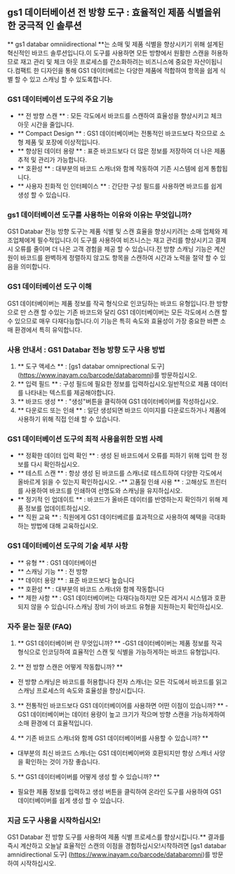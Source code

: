 ## gs1 데이터베이션 전 방향 도구 : 효율적인 제품 식별을위한 궁극적 인 솔루션

** gs1 databar omniidirectional **는 소매 및 제품 식별을 향상시키기 위해 설계된 혁신적인 바코드 솔루션입니다.이 도구를 사용하면 모든 방향에서 원활한 스캔을 허용하므로 재고 관리 및 체크 아웃 프로세스를 간소화하려는 비즈니스에 중요한 자산이됩니다.컴팩트 한 디자인을 통해 GS1 데이터베르는 다양한 제품에 적합하여 항목을 쉽게 식별 할 수 있고 스캐닝 할 수 있도록합니다.

### GS1 데이터베이션 도구의 주요 기능

- ** 전 방향 스캔 ** : 모든 각도에서 바코드를 스캔하여 효율성을 향상시키고 체크 아웃 시간을 줄입니다.
- ** Compact Design ** : GS1 데이터베이버는 전통적인 바코드보다 작으므로 소형 제품 및 포장에 이상적입니다.
- ** 향상된 데이터 용량 ** : 표준 바코드보다 더 많은 정보를 저장하여 더 나은 제품 추적 및 관리가 가능합니다.
- ** 호환성 ** : 대부분의 바코드 스캐너와 함께 작동하여 기존 시스템에 쉽게 통합됩니다.
- ** 사용자 친화적 인 인터페이스 ** : 간단한 구성 필드를 사용하면 바코드를 쉽게 생성 할 수 있습니다.

### gs1 데이터베이션 도구를 사용하는 이유와 이유는 무엇입니까?

GS1 Databar 전능 방향 도구는 제품 식별 및 스캔 효율을 향상시키려는 소매 업체와 제조업체에게 필수적입니다.이 도구를 사용하여 비즈니스는 재고 관리를 향상시키고 결제시 오류를 줄이며 더 나은 고객 경험을 제공 할 수 있습니다.전 방향 스캐닝 기능은 계산원이 바코드를 완벽하게 정렬하지 않고도 항목을 스캔하여 시간과 노력을 절약 할 수 있음을 의미합니다.

### GS1 데이터베이션 도구 이해

GS1 데이터베이버는 제품 정보를 작곡 형식으로 인코딩하는 바코드 유형입니다.한 방향으로 만 스캔 할 수있는 기존 바코드와 달리 GS1 데이터베이버는 모든 각도에서 스캔 할 수 있으므로 매우 다재다능합니다.이 기능은 특히 속도와 효율성이 가장 중요한 바쁜 소매 환경에서 특히 유익합니다.

### 사용 안내서 : GS1 Databar 전능 방향 도구 사용 방법

1. ** 도구 액세스 ** : [gs1 databar omniprectional 도구] (https://www.inayam.co/barcode/databaromni)를 방문하십시오.
2. ** 입력 필드 ** : 구성 필드에 필요한 정보를 입력하십시오.일반적으로 제품 데이터를 나타내는 텍스트를 제공해야합니다.
3. ** 바코드 생성 ** : "생성"버튼을 클릭하여 GS1 데이터베이버를 작성하십시오.
4. ** 다운로드 또는 인쇄 ** : 일단 생성되면 바코드 이미지를 다운로드하거나 제품에 사용하기 위해 직접 인쇄 할 수 있습니다.

### GS1 데이터베이션 도구의 최적 사용을위한 모범 사례

- ** 정확한 데이터 입력 확인 ** : 생성 된 바코드에서 오류를 피하기 위해 입력 한 정보를 다시 확인하십시오.
- ** 테스트 스캔 ** : 항상 생성 된 바코드를 스캐너로 테스트하여 다양한 각도에서 올바르게 읽을 수 있는지 확인하십시오.
-** 고품질 인쇄 사용 ** : 고해상도 프린터를 사용하여 바코드를 인쇄하여 선명도와 스캐닝을 유지하십시오.
- ** 정기적 인 업데이트 ** : 바코드가 올바른 데이터를 반영하는지 확인하기 위해 제품 정보를 업데이트하십시오.
- ** 직원 교육 ** : 직원에게 GS1 데이터베르를 효과적으로 사용하여 혜택을 극대화하는 방법에 대해 교육하십시오.

### GS1 데이터베이션 도구의 기술 세부 사항

- ** 유형 ** : GS1 데이터베이션
- ** 스캐닝 기능 ** : 전 방향
- ** 데이터 용량 ** : 표준 바코드보다 높습니다
- ** 호환성 ** : 대부분의 바코드 스캐너와 함께 작동합니다
- ** 제한 사항 ** : GS1 데이터베이버는 다재다능하지만 모든 레거시 시스템과 호환되지 않을 수 있습니다.스캐닝 장비 가이 바코드 유형을 지원하는지 확인하십시오.

### 자주 묻는 질문 (FAQ)

1. ** GS1 데이터베이버 란 무엇입니까? **
-GS1 데이터베이버는 제품 정보를 작곡 형식으로 인코딩하여 효율적인 스캔 및 식별을 가능하게하는 바코드 유형입니다.

2. ** 전 방향 스캔은 어떻게 작동합니까? **
- 전 방향 스캐닝은 바코드를 허용합니다 전자 스캐너는 모든 각도에서 바코드를 읽고 스캐닝 프로세스의 속도와 효율성을 향상시킵니다.

3. ** 전통적인 바코드보다 GS1 데이터베이어를 사용하면 어떤 이점이 있습니까? **
-GS1 데이터베이버는 데이터 용량이 높고 크기가 작으며 방향 스캔을 가능하게하여 소매 환경에 더 효율적입니다.

4. ** 기존 바코드 스캐너와 함께 GS1 데이터베이버를 사용할 수 있습니까? **
- 대부분의 최신 바코드 스캐너는 GS1 데이터베이버와 호환되지만 항상 스캐너 사양을 확인하는 것이 가장 좋습니다.

5. ** GS1 데이터베이버를 어떻게 생성 할 수 있습니까? **
- 필요한 제품 정보를 입력하고 생성 버튼을 클릭하여 온라인 도구를 사용하여 GS1 데이터베이버를 쉽게 생성 할 수 있습니다.

### 지금 도구 사용을 시작하십시오!

GS1 Databar 전 방향 도구를 사용하여 제품 식별 프로세스를 향상시킵니다.** 결과를 즉시 계산하고 오늘날 효율적인 스캔의 이점을 경험하십시오!시작하려면 [gs1 databar amnidirectional 도구] (https://www.inayam.co/barcode/databaromni)를 방문하여 시작하십시오.